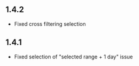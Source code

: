 ## 1.4.2
* Fixed cross filtering selection

## 1.4.1
* Fixed selection of "selected range + 1 day" issue